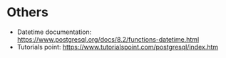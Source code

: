 # Others
* Datetime documentation: https://www.postgresql.org/docs/8.2/functions-datetime.html
* Tutorials point: https://www.tutorialspoint.com/postgresql/index.htm
